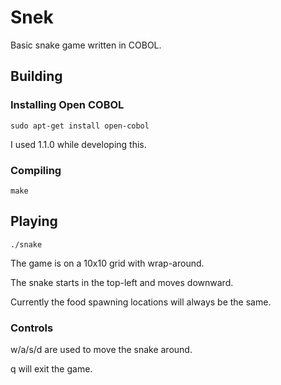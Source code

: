 # Snek
Basic snake game written in COBOL.

## Building
### Installing Open COBOL
`sudo apt-get install open-cobol`

I used 1.1.0 while developing this.


### Compiling
`make`

## Playing
`./snake`

The game is on a 10x10 grid with wrap-around.

The snake starts in the top-left and moves downward.

Currently the food spawning locations will always be the same.

### Controls
w/a/s/d are used to move the snake around.

q will exit the game.

